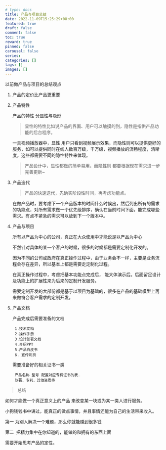 ```yaml
---
# type: docs 
title: 产品与项目总结
date: 2022-11-09T15:25:29+08:00
featured: true
draft: false
comment: false
toc: true
reward: true
pinned: false
carousel: false
series:
categories: []
tags: []
images: []
---
```


以前做产品与项目的总结观点

<!--more-->
1. 产品的定价比产品更重要
2. 产品特性
   
   产品的特性 分显性与隐形
   >显性的特性比如说产品的界面、用户可以触摸的到，隐性是指供产品功能的后台程序。
    
    一具视频播放器中，显性 用户只看到视频展示效果，而隐性则可以提供更好的服务，如可以提供同时在线人数百万级，千万级，视频播放的流畅程度，清晰度。这些都需要不同的隐性特性来体现。

    >产品设计中，显性都做的简单易用，而隐性则 都要根据现在需求进一步完善更新~

3. 产品迭代
    >产品的快速迭代，先确实阶段性时间，再考虑功能点。

    在做产品时，要考虑下一个产品版本的时间什么时候出，然后列出所有的需求的功能点，对所有需求做一个优先级排序，确认在当前时间下面，能完成哪些需求。有点不紧急的需求可以放到下一个版本中。

4. 产品与项目
   
   所有以产品为中心的公司，真正在大众使用中才能说是以产品为中心
   
   不然针对具体的某一个客户的时候，很多的时候都是需要定制化开发的。
   
   因为不同的公司或政府在真正操作过程中，由于业务会不一样，主要是业务流程会存在差异，所以基本上都是需要走定制化过程。

   在真正操作过程中，考虑把基本功能点完成后， 能大体演示后。后面留足设计及功能上的扩展性来为后来的定制开发服务。

   需要定制开发的大部份都是基于以项目为基础的，很多在产品的基础模型上再来做符合客户需求的定制开发。

5. 产品文档

    产品完成后需要准备的文档

        1.技术文档
        2.操作手册
        3.设计部署文档
        4.介绍PPT
        5.产品白皮书
        6. 宣传彩页
    
    需要准备好的相关证书一类

        产品名称 型号 配置对应专有证书的表.
        软著，专利，其他资质等

> 总结

如何才能做一个真正意义上的产品 来改变某一块或为某一类人进行服务。

小狗钱钱书中讲过，能真正的做点事情，并且事情还能为自己的生活带来收入。

第一 为别人解决一个难题，那么你就能赚到很多钱

第二  把精力集中在你知道的，能做的和拥有的东西上面

 需要开始思考产品的定性。